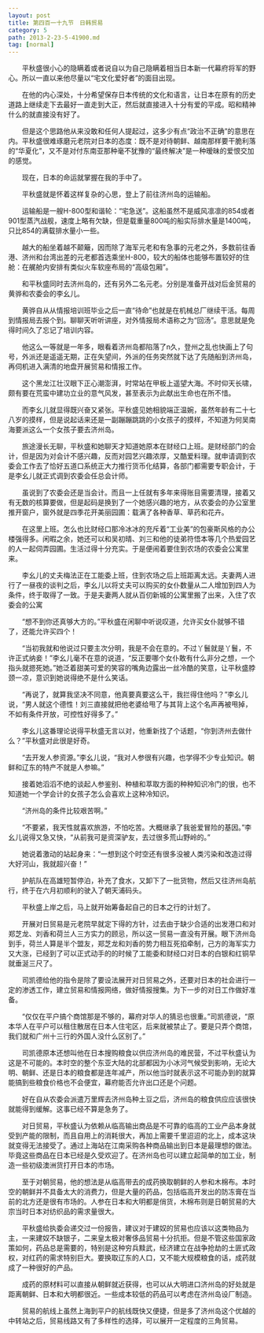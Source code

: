 ```yaml
---
layout: post
title: 第四百一十九节　日韩贸易
category: 5
path: 2013-2-23-5-41900.md
tag: [normal]
---
```


　　平秋盛很小心的隐瞒着或者说自以为自己隐瞒着相当日本新一代幕府将军的野心。所以一直以来他尽量以“宅文化爱好者”的面目出现。

　　在他的内心深处，十分希望保存日本传统的文化和语言，让日本在原有的历史道路上继续走下去最好一直走到大正，然后就直接进入十分有爱的平成。昭和精神什么的就直接没有好了。

　　但是这个思路他从来没敢和任何人提起过，这多少有点“政治不正确”的意思在内。平秋盛很难琢磨元老院对日本的态度：既不是对待朝鲜、越南那样要干脆利落的“华夏化”，又不是对付东南亚那种毫不犹豫的“最终解决”是一种暧昧的爱恨交加的感觉。

　　现在，日本的命运就掌握在我的手中了。

　　平秋盛就是怀着这样复杂的心思，登上了前往济州岛的运输船。

　　运输船是一艘H-800型和谐轮：“宅急送”。这船虽然不是威风凛凛的854或者901型蒸汽战舰，速度上略有欠缺，但是载重量800吨的船实际排水量是1400吨，只比854的满载排水量小一些。

　　越大的船坐着越不颠簸，因而除了海军元老和有急事的元老之外，多数前往香港、济州和台湾出差的元老都首选乘坐H-800，较大的船体也能够布置较好的住舱：在艉舱内安排有类似火车软座布局的“高级包厢”。

　　和平秋盛同时去济州岛的，还有另外二名元老。分别是准备开战对后金贸易的黄骅和农委会的李幺儿。

　　黄骅自从从情报培训班毕业之后一直“待命”也就是在机械总厂继续干活。每周到情报局去报个到。聊聊天听听讲座，对外情报局术语称之为“回汤”。意思就是免得时间久了忘记了培训内容。

　　他这么一等就是一年多，眼看着济州岛都陷落了n久，登州之乱也快画上了句号，外派还是遥遥无期，正在失望间，外派的任务突然就下达了先随船到济州岛，再伺机进入满清的地盘开展贸易和情报工作。

　　这个黑龙江壮汉眼下正心潮澎湃，时常站在甲板上遥望大海。不时仰天长啸，颇有要在荒蛮中建功立业的意气风发，甚至表示为此献出生命也在所不惜。

　　而李幺儿就显得既兴奋又紧张。平秋盛见她相貌端正温婉，虽然年龄有二十七八岁的摸样，但是说起话来还是一副蹦蹦跳跳的小女孩子的摸样，不知道为何吴南海要派这么一个女孩子要去济州岛。

　　旅途漫长无聊，平秋盛和她聊天才知道她原本在财经口上班。是财经部门的会计，但是因为对会计不感兴趣，反而对园艺兴趣浓厚，又酷爱料理。就申请调到农委会工作去了恰好五道口系统正大力推行货币化结算，各部门都需要专职会计，于是李幺儿就正式调到农委会任总会计师。

　　虽说到了农委会还是当会计。而且一上任就有多年来得账目需要清理，接着又有无数的核算要做，但是起码是换到了一个她感兴趣的地方，从农委会的办公室里推开窗户，窗外就是四季花开美丽园圃：载满了各种香草、草药和花卉。

　　在这里上班。怎么也比财经口那冷冰冰的充斥着“工业美”的包豪斯风格的办公楼强得多。闲暇之余，她还可以和吴初晴、刘三和他的徒弟符悟本等几个热爱园艺的人一起伺弄园圃。生活过得十分充实。于是便闹着要住到农场的农委会公寓里来。

　　李幺儿的丈夫梅法正在工能委上班，住到农场之后上班距离太远。夫妻两人进行了一昼夜的谈判之后，李幺儿以将丈夫可以购买的女仆数量从二人增加到四人为条件，终于取得了一致。于是夫妻两人就从百仞新城的公寓里搬了出来，入住了农委会的公寓

　　“想不到你还真够大方的。”平秋盛在闲聊中听说叹道，允许买女仆就够不错了，还能允许买四个！

　　“当初我就和他说过只要主次分明，我是不会在意的。不过丫鬟就是丫鬟，不许正式纳妾！”李幺儿毫不在意的说道，“反正要哪个女仆敢有什么非分之想，一个指头就摁死她。”她泛着甜美可爱的笑容的嘴角边露出一丝冷酷的笑意，让平秋盛脖颈一凉，意识到她说得绝不是什么笑话。

　　“再说了，就算我坚决不同意，他真要真要这么干，我拦得住他吗？”李幺儿说，“男人就这个德性！刘三直接就把他老婆给甩了与其背上这个名声再被甩掉，不如有条件开放，可控性好得多了。”

　　李幺儿这番理论说得平秋盛无言以对，他重新找了个话题，“你到济州去做什么？”平秋盛对此很是好奇。

　　“去开发人参资源。”李幺儿说，“我对人参很有兴趣，也学得不少专业知识。朝鲜和辽东的特产不就是人参嘛。”

　　接着她滔滔不绝的谈起人参鉴别、种植和萃取方面的种种知识冷门的很，也不知道她一个学会计的女孩子怎么会喜欢上这种冷知识。

　　“济州岛的条件比较艰苦啊。”

　　“不要紧，我天性就喜欢旅游，不怕吃苦。大概继承了我爸爱冒险的基因。”李幺儿说得又急又快，“从前我可是资深驴友，去过很多荒山野岭的。”

　　她说着激动的站起身来：“一想到这个时空还有很多没被人类污染和改造过得大好河山，我就超兴奋！”

　　护航队在高雄短暂停泊，补充了食水，又卸下了一批货物，然后又往济州岛航行，终于在六月初顺利的驶入了朝天浦码头。

　　平秋盛上岸之后，马上就开始筹备起自己的日本之行的计划了。

　　开展对日贸易是元老院早就定下得的方针，过去由于缺少合适的出发港口和对郑芝龙、刘香和荷兰人三方实力的顾忌，所以这一贸易一直没有开展。眼下济州岛到手，荷兰人算是半个盟友，郑芝龙和刘香的势力相互死掐牵制，己方的海军实力又大涨，已经到了可以正式动手的的时候了工能委和财经口对日本的白银和红铜早就垂涎三尺了。

　　司凯德给他的指令是除了要设法展开对日贸易之外，还要对日本的社会进行一定的渗透工作，建立贸易和情报网络，做好情报搜集。为下一步的对日工作做好准备。

　　“仅仅在平户搞个商馆那是不够的，幕府对华人的猜忌也很重。”司凯德说，“原本华人在平户可以租住散居在日本人住宅区，后来就被禁止了。要是只弄个商馆，我们就和广州十三行的外国人没什么区别了。”

　　司凯德原本还想叫他在日本搜购粮食以供应济州岛的难民营，不过平秋盛认为这是不可能的。本时空的整个东亚大陆的北部都因为小冰河气候受到影响，无论大明、朝鲜、还是日本的粮食都是连年减产，所以他当时就表示这不可能办到的就算能搞到些粮食价格也不会便宜，幕府能否允许出口还是个问题。

　　好在自从农委会派遣万里辉去济州岛种土豆之后，济州岛的粮食供应应该很快就能得到缓解。这事已经不算是急务了。

　　对日贸易，平秋盛认为依赖从临高输出商品是不可靠的临高的工业产品本身就受到产能的限制，而且自用上的消耗很大，再加上需要千里迢迢的北上，成本这块就变得无法接受了。通过上海站在江南采购各种商品输出到日本是最理想的做法。毕竟这些商品在日本已经是久受欢迎了。在济州岛也可以建立起简单的加工业，制造一些初级澳洲货打开日本的市场。

　　至于对朝贸易，他的想法是从临高带去的成药换取朝鲜的人参和木棉布。本时空的朝鲜并不具备太大的消费力，但是大量的药品，包括临高开发出的防冻膏在当前的北方还是很有市场的。人参在日本和大明都是俏货，木棉布则是日朝贸易的大宗当时日本对纺织品的需求量很大。

　　平秋盛给执委会递交过一份报告，建议对于建奴的贸易也应该以这类物品为主，一来建奴不缺银子，二来皇太极对奢侈品贸易十分抗拒。但是不管这些国家政策如何，药品总是需要的，特别是这种穷兵黩武，经济建立在战争抢劫的土匪式政权，对红药的需求特别巨大。要换取辽东的人口，又不能大规模粮食的话，成药就成了一种很好的产品。

　　成药的原材料可以直接从朝鲜就近获得，也可以从大明进口济州岛的好处就是距离朝鲜、日本和大明都很近。一些成本较低的药品可以考虑在济州岛设厂制造。

　　贸易的航线上虽然上海到平户的航线既快又便捷，但是多了济州岛这个优越的中转站之后，贸易线路又有了多样性的选择，可以展开一定程度的三角贸易。